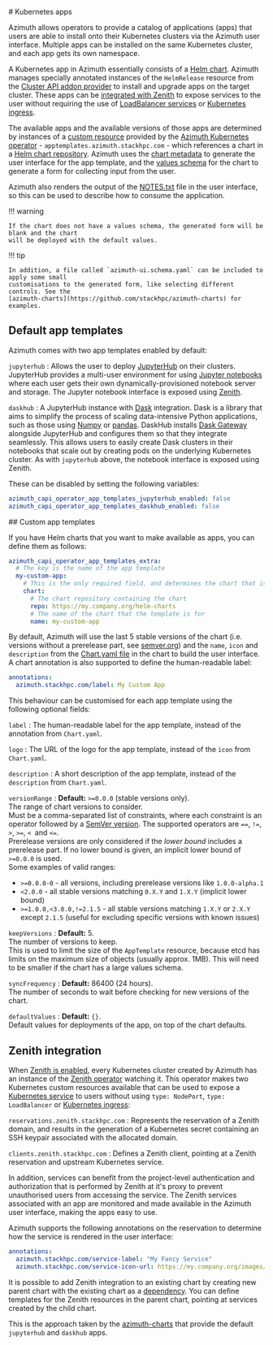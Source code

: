 # Kubernetes apps

Azimuth allows operators to provide a catalog of applications (apps) that users are able to
install onto their Kubernetes clusters via the Azimuth user interface. Multiple apps can
be installed on the same Kubernetes cluster, and each app gets its own namespace.

A Kubernetes app in Azimuth essentially consists of a
[Helm chart](https://helm.sh/docs/topics/charts/). Azimuth manages specially annotated instances
of the `HelmRelease` resource from the
[Cluster API addon provider](https://github.com/stackhpc/cluster-api-addon-provider) to install
and upgrade apps on the target cluster. These apps can be [integrated with Zenith](#zenith-integration)
to expose services to the user without requiring the use of
[LoadBalancer services](https://kubernetes.io/docs/concepts/services-networking/service/#loadbalancer)
or [Kubernetes ingress](https://kubernetes.io/docs/concepts/services-networking/ingress/).

The available apps and the available versions of those apps are determined by instances of a
[custom resource](https://kubernetes.io/docs/concepts/extend-kubernetes/api-extension/custom-resources/)
provided by the
[Azimuth Kubernetes operator](https://github.com/stackhpc/azimuth-capi-operator) -
`apptemplates.azimuth.stackhpc.com` - which references a chart in a
[Helm chart repository](https://helm.sh/docs/topics/chart_repository/). Azimuth uses the
[chart metadata](https://helm.sh/docs/topics/charts/#the-chartyaml-file) to generate the user
interface for the app template, and the [values schema](https://helm.sh/docs/topics/charts/#schema-files)
for the chart to generate a form for collecting input from the user.

Azimuth also renders the output of the [NOTES.txt](https://helm.sh/docs/chart_template_guide/notes_files/)
file in the user interface, so this can be used to describe how to consume the application.

!!! warning

    If the chart does not have a values schema, the generated form will be blank and the chart
    will be deployed with the default values.

!!! tip

    In addition, a file called `azimuth-ui.schema.yaml` can be included to apply some small
    customisations to the generated form, like selecting different controls. See the
    [azimuth-charts](https://github.com/stackhpc/azimuth-charts) for examples.

## Default app templates

Azimuth comes with two app templates enabled by default:

`jupyterhub`
: Allows the user to deploy [JupyterHub](https://jupyter.org/hub) on their clusters. JupyterHub
  provides a multi-user environment for using [Jupyter notebooks](https://jupyter.org/) where
  each user gets their own dynamically-provisioned notebook server and storage. The Jupyter
  notebook interface is exposed using [Zenith](./zenith.md).

`daskhub`
: A JupyterHub instance with [Dask](https://www.dask.org/) integration. Dask is a library that aims
  to simplify the process of scaling data-intensive Python applications, such as those using
  [Numpy](https://numpy.org/) or [pandas](https://pandas.pydata.org/). DaskHub installs
  [Dask Gateway](https://gateway.dask.org/) alongside JupyterHub and configures them so that
  they integrate seamlessly. This allows users to easily create Dask clusters in their notebooks
  that scale out by creating pods on the underlying Kubernetes cluster. As with `jupyterhub`
  above, the notebook interface is exposed using Zenith.

These can be disabled by setting the following variables:

```yaml
azimuth_capi_operator_app_templates_jupyterhub_enabled: false
azimuth_capi_operator_app_templates_daskhub_enabled: false
```

## Custom app templates

If you have Helm charts that you want to make available as apps, you can define them as follows:

```yaml
azimuth_capi_operator_app_templates_extra:
  # The key is the name of the app template
  my-custom-app:
    # This is the only required field, and determines the chart that is used
    chart:
      # The chart repository containing the chart
      repo: https://my.company.org/helm-charts
      # The name of the chart that the template is for
      name: my-custom-app
```

By default, Azimuth will use the last 5 stable versions of the chart (i.e. versions without a
prerelease part, see [semver.org](https://semver.org/)) and the `name`, `icon` and `description`
from the [Chart.yaml file](https://helm.sh/docs/topics/charts/#the-chartyaml-file) in the chart
to build the user interface. A chart annotation is also supported to define the human-readable
label:

```yaml  title="Chart.yaml"
annotations:
  azimuth.stackhpc.com/label: My Custom App
```

This behaviour can be customised for each app template using the following optional fields:

`label`
: The human-readable label for the app template, instead of the annotation from `Chart.yaml`.

`logo`
: The URL of the logo for the app template, instead of the `icon` from `Chart.yaml`.

`description`
: A short description of the app template, instead of the `description` from `Chart.yaml`.

`versionRange`
: **Default:** `>=0.0.0` (stable versions only).  
  The range of chart versions to consider.  
  Must be a comma-separated list of constraints, where each constraint is an operator followed
  by a [SemVer version](https://semver.org). The supported operators are `==`, `!=`, `>`, `>=`,
  `< `and `<=`.  
  Prerelease versions are only considered if the _lower bound_ includes a prerelease part.
  If no lower bound is given, an implicit lower bound of `>=0.0.0` is used.  
  Some examples of valid ranges:
  <ul>
    <li><code>>=0.0.0-0</code> - all versions, including prerelease versions like <code>1.0.0-alpha.1</code></li>
    <li>
      <code><2.0.0</code> - all stable versions matching <code>0.X.Y</code> and <code>1.X.Y</code> (implicit lower bound)
    </li>
    <li>
        <code>>=1.0.0,<3.0.0,!=2.1.5</code> - all stable versions matching <code>1.X.Y</code> or
        <code>2.X.Y</code> except <code>2.1.5</code> (useful for excluding specific versions with
        known issues)
  </ul>

`keepVersions`
: **Default:** 5.  
  The number of versions to keep.  
  This is used to limit the size of the `AppTemplate` resource, because etcd has limits on the
  maximum size of objects (usually approx. 1MB). This will need to be smaller if the chart
  has a large values schema.

`syncFrequency`
: **Default:** 86400 (24 hours).  
  The number of seconds to wait before checking for new versions of the chart.

`defaultValues`
: **Default:** `{}`.  
  Default values for deployments of the app, on top of the chart defaults.

## Zenith integration

When [Zenith is enabled](./zenith.md), every Kubernetes cluster created by Azimuth has an
instance of the [Zenith operator](https://github.com/stackhpc/zenith/tree/main/operator) watching
it. This operator makes two Kubernetes custom resources available that can be used to expose a
[Kubernetes service](https://kubernetes.io/docs/concepts/services-networking/service/) to users
without using `type: NodePort`, `type: LoadBalancer` or
[Kubernetes ingress](https://kubernetes.io/docs/concepts/services-networking/ingress/):

`reservations.zenith.stackhpc.com`
: Represents the reservation of a Zenith domain, and results in the generation of a
  Kubernetes secret containing an SSH keypair associated with the allocated domain.

`clients.zenith.stackhpc.com`
: Defines a Zenith client, pointing at a Zenith reservation and upstream Kubernetes service.

In addition, services can benefit from the project-level authentication and authorization
that is performed by Zenith at it's proxy to prevent unauthorised users from accessing the
service. The Zenith services associated with an app are monitored and made available in the
Azimuth user interface, making the apps easy to use.

Azimuth supports the following annotations on the reservation to determine how the service
is rendered in the user interface:

```yaml
annotations:
  azimuth.stackhpc.com/service-label: "My Fancy Service"
  azimuth.stackhpc.com/service-icon-url: https://my.company.org/images/my-fancy-service-icon.png
```

It is possible to add Zenith integration to an existing chart by creating new parent chart
with the existing chart as a [dependency](https://helm.sh/docs/chart_best_practices/dependencies/).
You can define templates for the Zenith resources in the parent chart, pointing at services
created by the child chart.

This is the approach taken by the [azimuth-charts](https://github.com/stackhpc/azimuth-charts)
that provide the default `jupyterhub` and `daskhub` apps.
